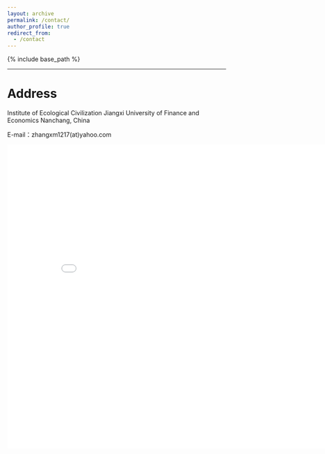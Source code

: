 ```yaml
---
layout: archive
permalink: /contact/
author_profile: true
redirect_from:
  - /contact
---
```


{% include base_path %}

---

# Address
Institute of Ecological Civilization
Jiangxi University of Finance and Economics
Nanchang, China
     
E-mail：zhangxm1217(at)yahoo.com  
 


<!--p style="text-decoration:underline;"><a href="/talkmap.html">See a map of all the places I've given a talk!</a></p-->
<iframe src="/talkmap/campus_location.html" height="700" width="850" style="border:none;"></iframe>
